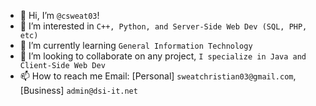 - 👋 Hi, I’m `@csweat03`!
- 👀 I’m interested in `C++, Python, and Server-Side Web Dev (SQL, PHP, etc)`
- 🌱 I’m currently learning `General Information Technology`
- 💞️ I’m looking to collaborate on any project, `I specialize in Java and Client-Side Web Dev`
- 📫 How to reach me Email: [Personal] `sweatchristian03@gmail.com`, [Business] `admin@dsi-it.net`

<!---
csweat03/csweat03 is a ✨ special ✨ repository because its `README.md` (this file) appears on your GitHub profile.
You can click the Preview link to take a look at your changes.
--->
